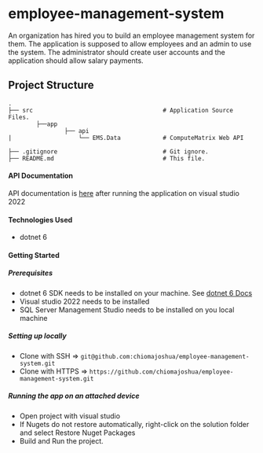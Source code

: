 ﻿# employee-management-system
An organization has hired you to build an employee management system for them. The application is supposed to allow employees and an admin to use the system. The administrator should create user accounts and the application should allow salary payments.

## Project Structure

    .
    ├── src                                     # Application Source Files.
            ├──app
                    ├── api
    |                   └── EMS.Data            # ComputeMatrix Web API
    
    ├── .gitignore                              # Git ignore.
    ├── README.md                               # This file.
    

#### API Documentation
API documentation is [here](https://{deployedLocation}/swagger) after running the application on visual studio 2022

#### Technologies Used
- dotnet 6


#### Getting Started

##### Prerequisites
- dotnet 6 SDK needs to be installed on your machine. See [dotnet 6 Docs](https://dotnet.microsoft.com/en-us/download/dotnet/6.0)
- Visual studio 2022 needs to be installed
- SQL Server Management Studio needs to be installed on you local machine

##### Setting up locally
- Clone with SSH => `git@github.com:chiomajoshua/employee-management-system.git`
- Clone with HTTPS => `https://github.com/chiomajoshua/employee-management-system.git`


##### Running the app on an attached device
- Open project with visual studio
- If Nugets do not restore automatically, right-click on the solution folder and select Restore Nuget Packages
- Build and Run the project.